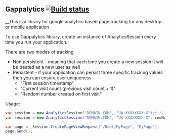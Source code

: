 ﻿Gappalytics [![Build status](https://ci.appveyor.com/api/projects/status/06nsa81vvf7c9ymh?svg=true)](https://ci.appveyor.com/project/Vasiliauskas/gappalytics)
--------------
__This is a library for google analytics based page tracking for any desktop or mobile application


To use Gappalytics library, create an instance of AnalyticsSession every time you run your application.

There are two modes of tracking
- Non persistent - meaning that each time you create a new session it will be treated as a new user as well
- Persistent - if your application can persist three specific tracking values then you can ensure user uniqueness
	- "First session timestamp"
	- "Current visit count (previous visit count + 1)"
	- "Random number created on first visit"

Usage:
```c#
var session = new AnalyticsSession("DOMAIN.COM", "UA-XXXXXXXX-X");* // non persistent
var session = new AnalyticsSession("DOMAIN.COM", "UA-XXXXXXXX-X", rndNumber, visitCount, firstVisitTimestamp);* // persistent

var page = _Session.CreatePageViewRequest("/Root/MyPage", "MyPage");
page.Send();
```
